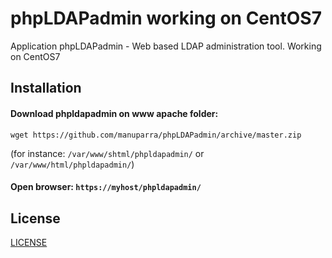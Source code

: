 phpLDAPadmin working on CentOS7
===============================

Application phpLDAPadmin - Web based LDAP administration tool.
Working on CentOS7


## Installation

#### Download phpldapadmin on www apache folder: 

`wget https://github.com/manuparra/phpLDAPadmin/archive/master.zip`

(for instance: `/var/www/shtml/phpldapadmin/` or `/var/www/html/phpldapadmin/`)

#### Open browser: `https://myhost/phpldapadmin/`






## License

[LICENSE](LICENSE)
